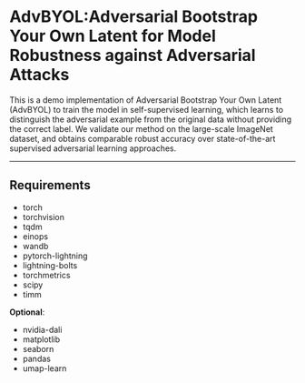 # AdvBYOL:Adversarial Bootstrap Your Own Latent for Model Robustness against Adversarial Attacks

This is a demo implementation of Adversarial Bootstrap Your Own Latent (AdvBYOL) to train the model in self-supervised learning, which learns to distinguish the adversarial example from the original data without providing the correct label. We validate our method on the large-scale ImageNet dataset, and obtains comparable robust accuracy over state-of-the-art supervised adversarial learning approaches.

---
## Requirements
* torch
* torchvision
* tqdm
* einops
* wandb
* pytorch-lightning
* lightning-bolts
* torchmetrics
* scipy
* timm

**Optional**:
* nvidia-dali
* matplotlib
* seaborn
* pandas
* umap-learn



